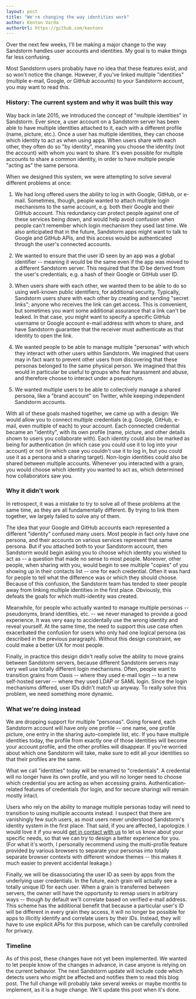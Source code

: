 ```yaml
---
layout: post
title: "We're changing the way identities work"
author: Kenton Varda
authorUrl: https://github.com/kentonv
---
```


Over the next few weeks, I'll be making a major change to the way Sandstorm handles user accounts and identities. My goal is to make things far less confusing.

Most Sandstorm users probably have no idea that these features exist, and so won't notice the change. However, if you've linked multiple "identities" (multiple e-mail, Google, or GitHub accounts) to your Sandstorm account, you may want to read this.

### History: The current system and why it was built this way

Way back in late 2015, we introduced the concept of "multiple identities" in Sandstorm. Ever since, a user account on a Sandstorm server has been able to have multiple identities attached to it, each with a different profile (name, picture, etc.). Once a user has multiple identities, they can choose which identity to act as when using apps. When users share with each other, they often do so "by identity", meaning you choose the identity (not the account) with whom you want to share. It's even possible for multiple accounts to share a common identity, in order to have multiple people "acting as" the same persona.

When we designed this system, we were attempting to solve several different problems at once:
    
1. We had long offered users the ability to log in with Google, GitHub, or e-mail. Sometimes, though, people wanted to attach multiple login mechanisms to the same account, e.g. both their Google and their GitHub account. This redundancy can protect people against one of these services being down, and would help avoid confusion when people can't remember which login mechanism they used last time. We also anticipated that in the future, Sandstorm apps might want to talk to Google and GitHub APIs, and this access would be authenticated through the user's connected accounts.

2. We wanted to ensure that the user ID seen by an app was a global identifier -- meaning it would be the same even if the app was moved to a different Sandstorm server. This required that the ID be derived from the user's credentials, e.g. a hash of their Google or GitHub user ID.

3. When users share with each other, we wanted them to be able to do so using well-known public identifiers, for additional security. Typically, Sandstorm users share with each other by creating and sending "secret links"; anyone who receives the link can get access. This is convenient, but sometimes you want some additional assurance that a link can't be leaked. In that case, you might want to specify a specific GitHub username or Google account e-mail address with whom to share, and have Sandstorm guarantee that the receiver must authenticate as that identity to open the link.

4. We wanted people to be able to manage multiple "personas" with which they interact with other users within Sandstorm. We imagined that users may in fact want to prevent other users from discovering that these personas belonged to the same physical person. We imagined that this would in particular be useful to groups who fear harassment and abuse, and therefore choose to interact under a pseudonym.

5. We wanted multiple users to be able to collectively manage a shared persona, like a "brand account" on Twitter, while keeping independent Sandstorm accounts.

With all of these goals mashed together, we came up with a design: We would allow you to connect multiple credentials (e.g. Google, GitHub, e-mail, even multiple of each) to your account. Each connected credential became an "identity", with its own profile (name, picture, and other details shown to users you collaborate with). Each identity could also be marked as being for authentication (in which case you could use it to log into your account) or not (in which case you couldn't use it to log in, but you could use it as a persona and a sharing target). Non-login identities could also be shared between multiple accounts. Whenever you interacted with a grain, you would choose which identity you wanted to act as, which determined how collaborators saw you.

### Why it didn't work

In retrospect, it was a mistake to try to solve all of these problems at the same time, as they are all fundamentally different. By trying to link them together, we largely failed to solve any of them.

The idea that your Google and GitHub accounts each represented a different "identity" confused many users. Most people in fact only have one persona, and their accounts on various services represent that same persona. But if you attached both to your Sandstorm account, then Sandstorm would begin asking you to choose which identity you wished to act as -- a question that made no sense to most people. Moreover, other people, when sharing with you, would begin to see multiple "copies" of you showing up in their contacts list -- one for each credential. Often it was hard for people to tell what the difference was or which they should choose. Because of this confusion, the Sandstorm team has tended to steer people away from linking multiple identities in the first place. Obviously, this defeats the goals for which multi-identity was created.

Meanwhile, for people who actually wanted to manage multiple personas -- pseudonyms, brand identities, etc. -- we never managed to provide a good experience. It was very easy to accidentally use the wrong identity and reveal yourself. At the same time, the need to support this use case often exacerbated the confusion for users who only had one logical persona (as described in the previous paragraph). Without this design constraint, we could make a better UX for most people.

Finally, in practice this design didn't really solve the ability to move grains between Sandstorm servers, because different Sandstorm servers may very well use totally different login mechanisms. Often, people want to transition grains from Oasis -- where they used e-mail login -- to a new self-hosted server -- where they used LDAP or SAML login. Since the login mechanisms differed, user IDs didn't match up anyway. To really solve this problem, we need something more dynamic.

### What we're doing instead

We are dropping support for multiple "personas". Going forward, each Sandstorm account will have only one profile -- one name, one profile picture, one entry in the sharing auto-complete list, etc. If you have multiple identities today, the profile from exactly one of those identities will become your account profile, and the other profiles will disappear. If you're worried about which one Sandstorm will take, make sure to edit all your identities so that their profiles are the same.

What we call "identities" today will be renamed to "credentials". A credential will no longer have its own profile, and you will no longer need to choose which credential you are acting as when accessing grains. Authentication-related features of credentials (for login, and for secure sharing) will remain mostly intact.

Users who rely on the ability to manage multiple personas today will need to transition to using multiple accounts instead. I suspect that there are vanishingly few such users, as most users never understood Sandstorm's identity system in the first place. That said, if you are affected, I apologize. I would love it if you would [get in contact with us](/community) to let us know about your specific needs, so that we can try to design a better experience for you. (For what it's worth, I personally recommend using the multi-profile feature provided by various browsers to separate your personas into totally separate browser contexts with different window themes -- this makes it much easier to prevent accidental leakage.)

Finally, we will be disassociating the user ID as seen by apps from the underlying user credentials. In the future, each grain will actually see a totally unique ID for each user. When a grain is transferred between servers, the owner will have the opportunity to remap users in arbitrary ways -- though by default we'll correlate based on verified e-mail address. This scheme has the additional benefit that because a particular user's ID will be different in every grain they access, it will no longer be possible for apps to illicitly identify and correlate users by their IDs. Instead, they will have to use explicit APIs for this purpose, which can be carefully controlled for privacy.

### Timeline

As of this post, these changes have not yet been implemented. We wanted to let people know of the changes in advance, in case anyone is relying on the current behavior. The next Sandstorm update will include code which detects users who might be affected and notifies them to read this blog post. The full change will probably take several weeks or maybe months to implement, as it is a huge change. We'll update this post when it's done.
